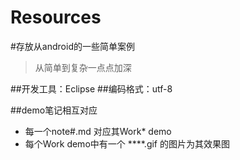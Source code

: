 ﻿# Resources
#存放从android的一些简单案例
>从简单到复杂一点点加深

##开发工具：Eclipse
##编码格式：utf-8

##demo笔记相互对应
- 每一个note#.md 对应其Work* demo
- 每个Work demo中有一个  ****.gif 的图片为其效果图
